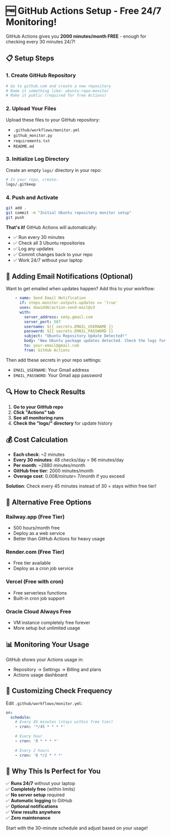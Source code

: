 # 🆓 GitHub Actions Setup - Free 24/7 Monitoring!

GitHub Actions gives you **2000 minutes/month FREE** - enough for checking every 30 minutes 24/7!

## 📋 Setup Steps

### 1. **Create GitHub Repository**
```bash
# Go to github.com and create a new repository
# Name it something like: ubuntu-repo-monitor
# Make it public (required for free Actions)
```

### 2. **Upload Your Files**
Upload these files to your GitHub repository:
- `.github/workflows/monitor.yml`
- `github_monitor.py` 
- `requirements.txt`
- `README.md`

### 3. **Initialize Log Directory**
Create an empty `logs/` directory in your repo:
```bash
# In your repo, create:
logs/.gitkeep
```

### 4. **Push and Activate**
```bash
git add .
git commit -m "Initial Ubuntu repository monitor setup"
git push
```

**That's it!** GitHub Actions will automatically:
- ✅ Run every 30 minutes
- ✅ Check all 3 Ubuntu repositories  
- ✅ Log any updates
- ✅ Commit changes back to your repo
- ✅ Work 24/7 without your laptop

## 📧 **Adding Email Notifications** (Optional)

Want to get emailed when updates happen? Add this to your workflow:

```yaml
    - name: Send Email Notification
      if: steps.monitor.outputs.updates == 'true'
      uses: dawidd6/action-send-mail@v3
      with:
        server_address: smtp.gmail.com
        server_port: 587
        username: ${{ secrets.EMAIL_USERNAME }}
        password: ${{ secrets.EMAIL_PASSWORD }}
        subject: "Ubuntu Repository Update Detected!"
        body: "New Ubuntu package updates detected. Check the logs for details."
        to: your-email@gmail.com
        from: GitHub Actions
```

Then add these secrets in your repo settings:
- `EMAIL_USERNAME`: Your Gmail address
- `EMAIL_PASSWORD`: Your Gmail app password

## 🔍 **How to Check Results**

1. **Go to your GitHub repo**
2. **Click "Actions" tab**
3. **See all monitoring runs**
4. **Check the "logs/" directory** for update history

## 💰 **Cost Calculation**

- **Each check**: ~2 minutes
- **Every 30 minutes**: 48 checks/day = 96 minutes/day
- **Per month**: ~2880 minutes/month
- **GitHub free tier**: 2000 minutes/month
- **Overage cost**: $0.008/minute = ~$7/month if you exceed

**Solution**: Check every 45 minutes instead of 30 = stays within free tier!

## 🚀 **Alternative Free Options**

### **Railway.app** (Free Tier)
- 500 hours/month free
- Deploy as a web service
- Better than GitHub Actions for heavy usage

### **Render.com** (Free Tier)  
- Free tier available
- Deploy as a cron job service

### **Vercel** (Free with cron)
- Free serverless functions
- Built-in cron job support

### **Oracle Cloud Always Free**
- VM instance completely free forever
- More setup but unlimited usage

## 📊 **Monitoring Your Usage**

GitHub shows your Actions usage in:
- Repository → Settings → Billing and plans
- Actions usage dashboard

## 🔧 **Customizing Check Frequency**

Edit `.github/workflows/monitor.yml`:

```yaml
on:
  schedule:
    # Every 45 minutes (stays within free tier)
    - cron: '*/45 * * * *'
    
    # Every hour
    - cron: '0 * * * *'
    
    # Every 2 hours  
    - cron: '0 */2 * * *'
```

## 🎯 **Why This Is Perfect for You**

✅ **Runs 24/7** without your laptop  
✅ **Completely free** (within limits)  
✅ **No server setup** required  
✅ **Automatic logging** to GitHub  
✅ **Optional notifications**  
✅ **View results anywhere**  
✅ **Zero maintenance**

Start with the 30-minute schedule and adjust based on your usage!
